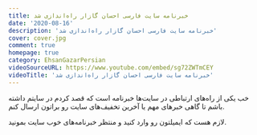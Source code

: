 ```yaml
---
title: خبرنامه سایت فارسی احسان گازار راه‌اندازی شد
date: '2020-08-16'
description: 'خبرنامه سایت فارسی احسان گازار راه‌اندازی شد'
cover: cover.jpg
comment: true
homepage: true
category: EhsanGazarPersian
videoSourceURL: https://www.youtube.com/embed/sg72ZWTmCEY
videoTitle: 'خبرنامه سایت فارسی احسان گازار راه‌اندازی شد'
---
```


خب یکی از راه‌های ارتباطی در سایت‌ها خبرنامه است که قصد کردم در سایتم داشته باشم تا گاهی خبرهای مهم یا آخرین تخفیف‌های سایت رو براتون ارسال کنم.

لازم هست که ایمیلتون رو وارد کنید و منتظر خبرنامه‌های خوب سایت بمونید.
